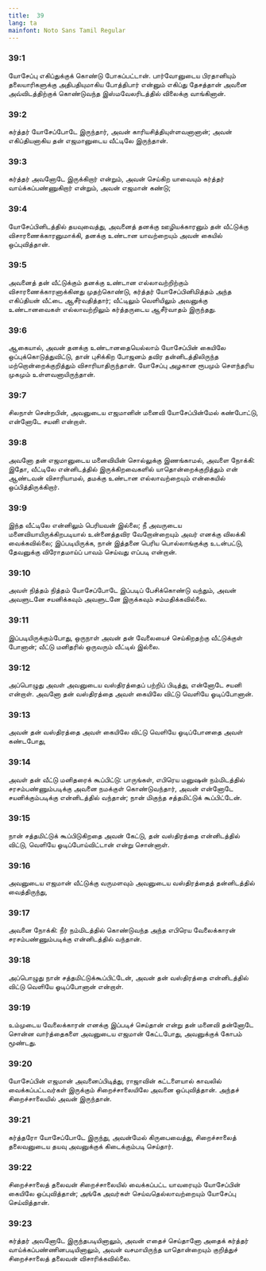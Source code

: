 ```yaml
---
title:  39
lang: ta
mainfont: Noto Sans Tamil Regular
---
```


###  39:1

யோசேப்பு எகிப்துக்குக் கொண்டு போகப்பட்டான். பார்வோனுடைய பிரதானியும் தலையாரிகளுக்கு அதிபதியுமாகிய போத்திபார் என்னும் எகிப்து தேசத்தான் அவனை அவ்விடத்திற்குக் கொண்டுவந்த இஸ்மவேலரிடத்தில் விலைக்கு வாங்கினான்.

###  39:2

கர்த்தர் யோசேப்போடே இருந்தார், அவன் காரியசித்தியுள்ளவனானான்; அவன் எகிப்தியனாகிய தன் எஜமானுடைய வீட்டிலே இருந்தான்.

###  39:3

கர்த்தர் அவனோடே இருக்கிறார் என்றும், அவன் செய்கிற யாவையும் கர்த்தர் வாய்க்கப்பண்ணுகிறார் என்றும், அவன் எஜமான் கண்டு;

###  39:4

யோசேப்பினிடத்தில் தயவுவைத்து, அவனைத் தனக்கு ஊழியக்காரனும் தன் வீட்டுக்கு விசாரணைக்காரனுமாக்கி, தனக்கு உண்டான யாவற்றையும் அவன் கையில் ஒப்புவித்தான்.

###  39:5

அவனைத் தன் வீட்டுக்கும் தனக்கு உண்டான எல்லாவற்றிற்கும் விசாரணைக்காரனாக்கினது முதற்கொண்டு, கர்த்தர் யோசேப்பினிமித்தம் அந்த எகிப்தியன் வீட்டை ஆசீர்வதித்தார்; வீட்டிலும் வெளியிலும் அவனுக்கு உண்டானவைகள் எல்லாவற்றிலும் கர்த்தருடைய ஆசீர்வாதம் இருந்தது.

###  39:6

ஆகையால், அவன் தனக்கு உண்டானதையெல்லாம் யோசேப்பின் கையிலே ஒப்புக்கொடுத்துவிட்டு, தான் புசிக்கிற போஜனம் தவிர தன்னிடத்திலிருந்த மற்றொன்றைக்குறித்தும் விசாரியாதிருந்தான். யோசேப்பு அழகான ரூபமும் சௌந்தரிய முகமும் உள்ளவனாயிருந்தான்.

###  39:7

சிலநாள் சென்றபின், அவனுடைய எஜமானின் மனைவி யோசேப்பின்மேல் கண்போட்டு, என்னோடே சயனி என்றாள்.

###  39:8

அவனோ தன் எஜமானுடைய மனைவியின் சொல்லுக்கு இணங்காமல், அவளை நோக்கி: இதோ, வீட்டிலே என்னிடத்தில் இருக்கிறவைகளில் யாதொன்றைக்குறித்தும் என் ஆண்டவன் விசாரியாமல், தமக்கு உண்டான எல்லாவற்றையும் என்கையில் ஒப்பித்திருக்கிறார்.

###  39:9

இந்த வீட்டிலே என்னிலும் பெரியவன் இல்லை; நீ அவருடைய மனைவியாயிருக்கிறபடியால் உன்னைத்தவிர வேறோன்றையும் அவர் எனக்கு விலக்கி வைக்கவில்லை; இப்படியிருக்க, நான் இத்தனை பெரிய பொல்லாங்குக்கு உடன்பட்டு, தேவனுக்கு விரோதமாய்ப் பாவம் செய்வது எப்படி என்றான்.

###  39:10

அவள் நித்தம் நித்தம் யோசேப்போடே இப்படிப் பேசிக்கொண்டு வந்தும், அவன் அவளுடனே சயனிக்கவும் அவளுடனே இருக்கவும் சம்மதிக்கவில்லை.

###  39:11

இப்படியிருக்கும்போது, ஒருநாள் அவன் தன் வேலையைச் செய்கிறதற்கு வீட்டுக்குள் போனான்; வீட்டு மனிதரில் ஒருவரும் வீட்டில் இல்லை.

###  39:12

அப்பொழுது அவள் அவனுடைய வஸ்திரத்தைப் பற்றிப் பிடித்து, என்னோடே சயனி என்றாள். அவனோ தன் வஸ்திரத்தை அவள் கையிலே விட்டு வெளியே ஓடிப்போனான்.

###  39:13

அவன் தன் வஸ்திரத்தை அவள் கையிலே விட்டு வெளியே ஓடிப்போனதை அவள் கண்டபோது,

###  39:14

அவள் தன் வீட்டு மனிதரைக் கூப்பிட்டு: பாருங்கள், எபிரெய மனுஷன் நம்மிடத்தில் சரசம்பண்ணும்படிக்கு அவனை நமக்குள் கொண்டுவந்தார், அவன் என்னோடே சயனிக்கும்படிக்கு என்னிடத்தில் வந்தான்; நான் மிகுந்த சத்தமிட்டுக் கூப்பிட்டேன்.

###  39:15

நான் சத்தமிட்டுக் கூப்பிடுகிறதை அவன் கேட்டு, தன் வஸ்திரத்தை என்னிடத்தில் விட்டு, வெளியே ஓடிப்போய்விட்டான் என்று சொன்னாள்.

###  39:16

அவனுடைய எஜமான் வீட்டுக்கு வருமளவும் அவனுடைய வஸ்திரத்தைத் தன்னிடத்தில் வைத்திருந்து,

###  39:17

அவனை நோக்கி: நீர் நம்மிடத்தில் கொண்டுவந்த அந்த எபிரெய வேலைக்காரன் சரசம்பண்ணும்படிக்கு என்னிடத்தில் வந்தான்.

###  39:18

அப்பொழுது நான் சத்தமிட்டுக்கூப்பிட்டேன், அவன் தன் வஸ்திரத்தை என்னிடத்தில் விட்டு வெளியே ஓடிப்போனான் என்றாள்.

###  39:19

உம்முடைய வேலைக்காரன் எனக்கு இப்படிச் செய்தான் என்று தன் மனைவி தன்னோடே சொன்ன வார்த்தைகளை அவனுடைய எஜமான் கேட்டபோது, அவனுக்குக் கோபம் மூண்டது.

###  39:20

யோசேப்பின் எஜமான் அவனைப்பிடித்து, ராஜாவின் கட்டளையால் காவலில் வைக்கப்பட்டவர்கள் இருக்கும் சிறைச்சாலையிலே அவனை ஒப்புவித்தான். அந்தச் சிறைச்சாலையில் அவன் இருந்தான்.

###  39:21

கர்த்தரோ யோசேப்போடே இருந்து, அவன்மேல் கிருபைவைத்து, சிறைச்சாலைத் தலைவனுடைய தயவு அவனுக்குக் கிடைக்கும்படி செய்தார்.

###  39:22

சிறைச்சாலைத் தலைவன் சிறைச்சாலையில் வைக்கப்பட்ட யாவரையும் யோசேப்பின் கையிலே ஒப்புவித்தான்; அங்கே அவர்கள் செய்வதெல்லாவற்றையும் யோசேப்பு செய்வித்தான்.

###  39:23

கர்த்தர் அவனோடே இருந்தபடியினாலும், அவன் எதைச் செய்தானோ அதைக் கர்த்தர் வாய்க்கப்பண்ணினபடியினாலும், அவன் வசமாயிருந்த யாதொன்றையும் குறித்துச் சிறைச்சாலைத் தலைவன் விசாரிக்கவில்லை.

